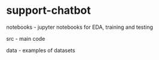 # support-chatbot

notebooks - jupyter notebooks for EDA, training and testing

src - main code

data - examples of datasets